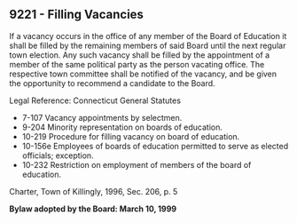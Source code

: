 ## 9221 - Filling Vacancies

If a vacancy occurs in the office of any member of the Board of Education it shall be filled by the remaining members of said Board until the next regular town election.  Any such vacancy shall be filled by the appointment of a member of the same political party as the person vacating office.  The respective town committee shall be notified of the vacancy, and be given the opportunity to recommend a candidate to the Board.

Legal Reference:  Connecticut General Statutes

* 7-107 Vacancy appointments by selectmen.
* 9-204 Minority representation on boards of education.
* 10-219 Procedure for filling vacancy on board of education.
* 10-156e Employees of boards of education permitted to serve as elected officials; exception.
* 10-232 Restriction on employment of members of the board of education.

Charter, Town of Killingly, 1996, Sec. 206, p. 5

**Bylaw adopted by the Board:  March 10, 1999**